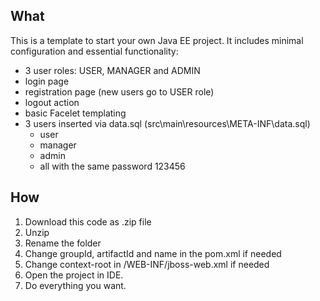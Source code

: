 
## What

This is a template to start your own Java EE project. It includes minimal configuration and essential functionality:
* 3 user roles: USER, MANAGER and ADMIN
* login page
* registration page (new users go to USER role)
* logout action
* basic Facelet templating
* 3 users inserted via data.sql (src\main\resources\META-INF\data.sql)
  * user
  * manager
  * admin
  * all with the same password 123456

## How

1. Download this code as .zip file
2. Unzip
3. Rename the folder
4. Change groupId, artifactId and name in the pom.xml if needed
5. Change context-root in /WEB-INF/jboss-web.xml if needed
6. Open the project in IDE.
7. Do everything you want.
